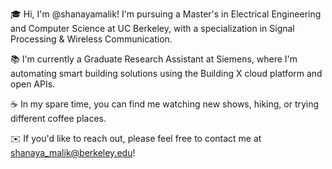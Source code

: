 🎓 Hi, I'm @shanayamalik! I'm pursuing a Master's in Electrical Engineering and Computer Science at UC Berkeley, with a specialization in Signal Processing & Wireless Communication. 

📚 I'm currently a Graduate Research Assistant at Siemens, where I'm automating smart building solutions using the Building X cloud platform and open APIs. 

☕ In my spare time, you can find me watching new shows, hiking, or trying different coffee places.

✉️ If you'd like to reach out, please feel free to contact me at shanaya_malik@berkeley.edu! 
